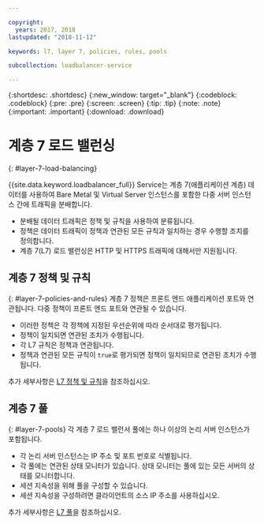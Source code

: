 ```yaml
---

copyright:
  years: 2017, 2018
lastupdated: "2018-11-12"

keywords: l7, layer 7, policies, rules, pools

subcollection: loadbalancer-service

---
```


{:shortdesc: .shortdesc}
{:new_window: target="_blank"}
{:codeblock: .codeblock}
{:pre: .pre}
{:screen: .screen}
{:tip: .tip}
{:note: .note}
{:important: .important}
{:download: .download}

# 계층 7 로드 밸런싱
{: #layer-7-load-balancing}

{{site.data.keyword.loadbalancer_full}} Service는 계층 7(애플리케이션 계층) 데이터를 사용하여 Bare Metal 및 Virtual Server 인스턴스를 포함한 다중 서버 인스턴스 간에 트래픽을 분배합니다.

 * 분배될 데이터 트래픽은 정책 및 규칙을 사용하여 분류됩니다.
 * 정책은 데이터 트래픽이 정책과 연관된 모든 규칙과 일치하는 경우 수행할 조치를 정의합니다.
 * 계층 7(L7) 로드 밸런싱은 HTTP 및 HTTPS 트래픽에 대해서만 지원됩니다.

## 계층 7 정책 및 규칙
{: #layer-7-policies-and-rules}
계층 7 정책은 프론트 엔드 애플리케이션 포트와 연관됩니다. 다중 정책이 프론트 엔드 포트와 연관될 수 있습니다.

 * 이러한 정책은 각 정책에 지정된 우선순위에 따라 순서대로 평가됩니다.
 * 정책이 일치되면 연관된 조치가 수행됩니다.
 * 각 L7 규칙은 정책과 연관됩니다.
 * 정책과 연관된 모든 규칙이 `true`로 평가되면 정책이 일치되므로 연관된 조치가 수행됩니다.

추가 세부사항은 [L7 정책 및 규칙](/docs/infrastructure/loadbalancer-service?topic=loadbalancer-service-layer-7-policy)을 참조하십시오.

## 계층 7 풀
{: #layer-7-pools}
각 계층 7 로드 밸런서 풀에는 하나 이상의 논리 서버 인스턴스가 포함됩니다.

 * 각 논리 서버 인스턴스는 IP 주소 및 포트 번호로 식별됩니다.
 * 각 풀에는 연관된 상태 모니터가 있습니다. 상태 모니터는 풀에 있는 모든 서버의 상태를 모니터합니다.
 * 세션 지속성을 위해 풀을 구성할 수 있습니다.
 * 세션 지속성을 구성하려면 클라이언트의 소스 IP 주소를 사용하십시오.

추가 세부사항은 [L7 풀](/docs/infrastructure/loadbalancer-service?topic=loadbalancer-service-layer-7-pool)을 참조하십시오.
